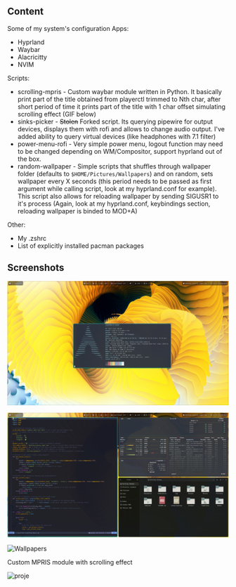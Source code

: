 ## Content
Some of my system's configuration
Apps:
- Hyprland
- Waybar
- Alacricitty
- NVIM

Scripts:
- scrolling-mpris - Custom waybar module written in Python. It basically print part of the title obtained from playerctl trimmed to Nth char, after short period of time it prints part of the title with 1 char offset simulating scrolling effect (GIF below)
- sinks-picker - ~~Stolen~~ Forked script. Its querying pipewire for output devices, displays them with rofi and allows to change audio output. I've added ability to query virtual devices (like headphones with 7.1 filter)
- power-menu-rofi - Very simple power menu, logout function may need to be changed depending on WM/Compositor, support hyprland out of the box. 
- random-wallpaper - Simple scripts that shuffles through wallpaper folder (defaults to `$HOME/Pictures/Wallpapers`) and on random, sets wallpaper every X seconds (this period needs to be passed as first argument while calling script, look at my hyprland.conf for example). This script also allows for reloading wallpaper by sending SIGUSR1 to it's process (Again, look at my hyprland.conf, keybindings section, reloading wallpaper is binded to MOD+A) 

Other: 
- My .zshrc
- List of explicitly installed pacman packages 

## Screenshots

![Fastfetch](Pictures/Screenshots/2024-10-21-121117_hyprshot.png)

![Apps](Pictures/Screenshots/2024-10-21-121402_hyprshot.png)

![Wallpapers](Pictures/Screenshots/2024-10-21-122354_hyprshot.png)

Custom MPRIS module with scrolling effect

![proje](https://github.com/user-attachments/assets/144ce4bc-ad21-44d9-9b96-0abeaff97671)
